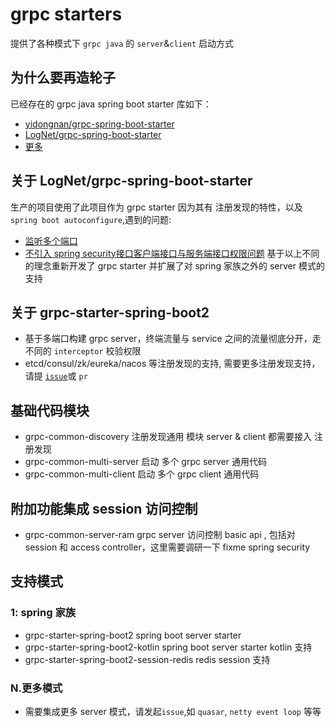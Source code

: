 # grpc starters

提供了各种模式下 `grpc java` 的 `server`&`client` 启动方式

## 为什么要再造轮子

已经存在的 grpc java spring boot starter 库如下：

+ [yidongnan/grpc-spring-boot-starter](https://github.com/yidongnan/grpc-spring-boot-starter)
+ [LogNet/grpc-spring-boot-starter](https://github.com/LogNet/grpc-spring-boot-starter)
+ [更多](https://github.com/search?q=grpc+starter)

## 关于 LogNet/grpc-spring-boot-starter

生产的项目使用了此项目作为 grpc starter 因为其有 注册发现的特性，以及 `spring boot autoconfigure`,遇到的问题:

+ [监听多个端口](https://github.com/LogNet/grpc-spring-boot-starter/issues/174)
+ [不引入 spring security接口客户端接口与服务端接口权限问题](https://github.com/LogNet/grpc-spring-boot-starter/issues/213)
  基于以上不同的理念重新开发了 grpc starter 并扩展了对 spring 家族之外的 server 模式的支持

## 关于 grpc-starter-spring-boot2

+ 基于多端口构建 grpc server，终端流量与 service 之间的流量彻底分开，走不同的 `interceptor` 校验权限
+ etcd/consul/zk/eureka/nacos 等注册发现的支持,
  需要更多注册发现支持，请提 [`issue`](https://github.com/jojoti/experiment-jvm/issues/new)或 `pr`

## 基础代码模块

+ grpc-common-discovery 注册发现通用 模块 server & client 都需要接入 注册发现
+ grpc-common-multi-server 启动 多个 grpc server 通用代码
+ grpc-common-multi-client 启动 多个 grpc client 通用代码

## 附加功能集成 session 访问控制

+ grpc-common-server-ram grpc server 访问控制 basic api , 包括对 session 和 access controller，这里需要调研一下 fixme spring security

## 支持模式

### 1: spring 家族

+ grpc-starter-spring-boot2 spring boot server starter
+ grpc-starter-spring-boot2-kotlin spring boot server starter kotlin 支持
+ grpc-starter-spring-boot2-session-redis redis session 支持

### N.更多模式

+ 需要集成更多 server 模式，请发起`issue`,如 `quasar`, `netty event loop` 等等
